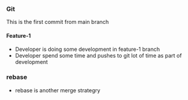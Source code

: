 ### Git

This is the first commit from main branch

#### Feature-1

- Developer is doing some development in feature-1 branch
- Developer spend some time and pushes to git lot of time as part of development

### rebase
- rebase is another merge strategry
